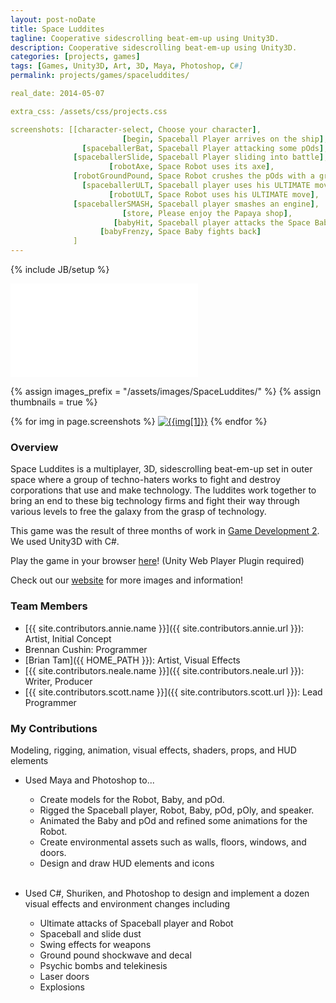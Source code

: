 ```yaml
---
layout: post-noDate
title: Space Luddites
tagline: Cooperative sidescrolling beat-em-up using Unity3D.
description: Cooperative sidescrolling beat-em-up using Unity3D.
categories: [projects, games]
tags: [Games, Unity3D, Art, 3D, Maya, Photoshop, C#]
permalink: projects/games/spaceluddites/

real_date: 2014-05-07

extra_css: /assets/css/projects.css

screenshots: [[character-select, Choose your character],
                         [begin, Spaceball Player arrives on the ship],
                [spaceballerBat, Spaceball Player attacking some pOds],
              [spaceballerSlide, Spaceball Player sliding into battle],
                      [robotAxe, Space Robot uses its axe],
              [robotGroundPound, Space Robot crushes the pOds with a ground pound],
                [spaceballerULT, Spaceball player uses his ULTIMATE move],
                      [robotULT, Space Robot uses his ULTIMATE move],
              [spaceballerSMASH, Spaceball player smashes an engine],
                         [store, Please enjoy the Papaya shop],
                       [babyHit, Spaceball player attacks the Space Baby],
                    [babyFrenzy, Space Baby fights back]
              ]
---
```

{% include JB/setup %}

<div class="video-wrapper">
    <iframe src="//player.vimeo.com/video/92751871" frameborder="0" webkitallowfullscreen="" mozallowfullscreen="" allowfullscreen=""></iframe>
</div>


{% assign images_prefix = "/assets/images/SpaceLuddites/" %}
{% assign thumbnails = true %}

<div class="project-images" id="slideshow">
{% for img in page.screenshots %}
    <a href="{{images_prefix}}{{img[0]}}.png"><img src= "{{images_prefix}}{{img[0]}}{% if thumbnails %}-tn{% endif %}.png" alt="{{img[1]}}" class="img-responsive"></a>
{% endfor %}
</div>

<script>
    $('#slideshow').photobox('a', {history:false, time:0, counter:false});
</script>

<h3>Overview</h3>

Space Luddites is a multiplayer, 3D, sidescrolling beat-em-up set in outer space where a group of techno-haters works to fight and destroy corporations that use and make technology. The luddites work together to bring an end to these big technology firms and fight their way through various levels to free the galaxy from the grasp of technology.

This game was the result of three months of work in <a href="http://gamedev2-s14.wp.rpi.edu/">Game Development 2</a>. We used Unity3D with C#.

Play the game in your browser <a href="http://scotttodd.github.io/assets/projects/space-luddites/web-build.html">here</a>! (Unity Web Player Plugin required)

Check out our <a href="http://spaceluddites.weebly.com/">website</a> for more images and information!

<h3>Team Members</h3>

* [{{ site.contributors.annie.name }}]({{ site.contributors.annie.url }}): Artist, Initial Concept
* Brennan Cushin: Programmer
* [Brian Tam]({{ HOME_PATH }}): Artist, Visual Effects
* [{{ site.contributors.neale.name }}]({{ site.contributors.neale.url }}): Writer, Producer
* [{{ site.contributors.scott.name }}]({{ site.contributors.scott.url }}): Lead Programmer

<h3>My Contributions</h3>

Modeling, rigging, animation, visual effects, shaders, props, and HUD elements

* Used Maya and Photoshop to...
    * Create models for the Robot, Baby, and pOd. 
    * Rigged the Spaceball player, Robot, Baby, pOd, pOly, and speaker. 
    * Animated the Baby and pOd and refined some animations for the Robot. 
    * Create environmental assets such as walls, floors, windows, and doors. 
    * Design and draw HUD elements and icons 
<br><br>

* Used C#, Shuriken, and Photoshop to design and implement a dozen visual effects and environment changes including 
    * Ultimate attacks of Spaceball player and Robot 
    * Spaceball and slide dust 
    * Swing effects for weapons 
    * Ground pound shockwave and decal 
    * Psychic bombs and telekinesis 
    * Laser doors 
    * Explosions

&nbsp;
